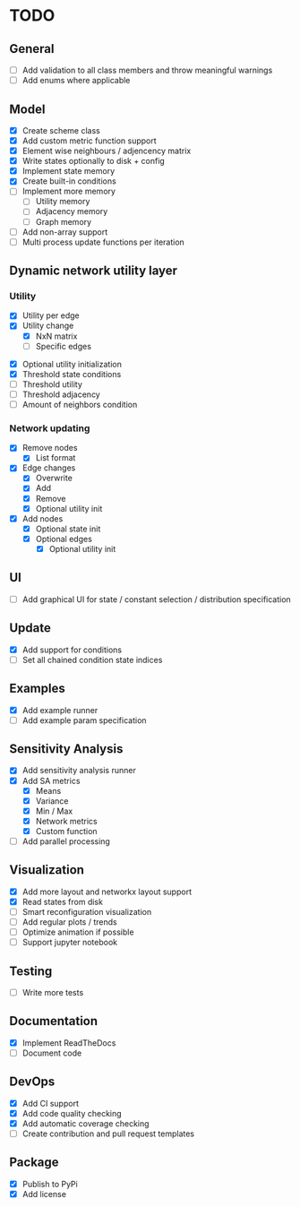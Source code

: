 # TODO

## General
- [ ] Add validation to all class members and throw meaningful warnings
- [ ] Add enums where applicable

## Model
- [x] Create scheme class
- [x] Add custom metric function support
- [x] Element wise neighbours / adjencency matrix
- [x] Write states optionally to disk + config
- [x] Implement state memory
- [x] Create built-in conditions
- [ ] Implement more memory
  - [ ] Utility memory
  - [ ] Adjacency memory
  - [ ] Graph memory
- [ ] Add non-array support
- [ ] Multi process update functions per iteration

## Dynamic network utility layer
### Utility
- [x] Utility per edge
- [x] Utility change
  - [x] NxN matrix
  - [ ] Specific edges
<!-- - [ ] Cost function definition -->
- [x] Optional utility initialization 
- [x] Threshold state conditions
- [ ] Threshold utility
- [ ] Threshold adjacency
- [ ] Amount of neighbors condition

### Network updating
<!-- - [ ] Order update dictionary -->
- [x] Remove nodes
  - [x] List format
- [x] Edge changes
  - [x] Overwrite
  - [x] Add
  - [x] Remove
  - [x] Optional utility init
- [x] Add nodes
  - [x] Optional state init
  - [x] Optional edges 
    - [x] Optional utility init

## UI
- [ ] Add graphical UI for state / constant selection / distribution specification

## Update
- [x] Add support for conditions
- [ ] Set all chained condition state indices

## Examples
- [x] Add example runner
- [ ] Add example param specification

## Sensitivity Analysis
- [x] Add sensitivity analysis runner
- [x] Add SA metrics
  - [x] Means
  - [x] Variance
  - [x] Min / Max
  - [x] Network metrics
  - [x] Custom function
- [ ] Add parallel processing

## Visualization
- [x] Add more layout and networkx layout support
- [x] Read states from disk
- [ ] Smart reconfiguration visualization
- [ ] Add regular plots / trends
- [ ] Optimize animation if possible
- [ ] Support jupyter notebook

## Testing
- [ ] Write more tests

## Documentation
- [x] Implement ReadTheDocs
- [ ] Document code

## DevOps
- [x] Add CI support
- [x] Add code quality checking
- [x] Add automatic coverage checking
- [ ] Create contribution and pull request templates

## Package
- [x] Publish to PyPi
- [x] Add license
